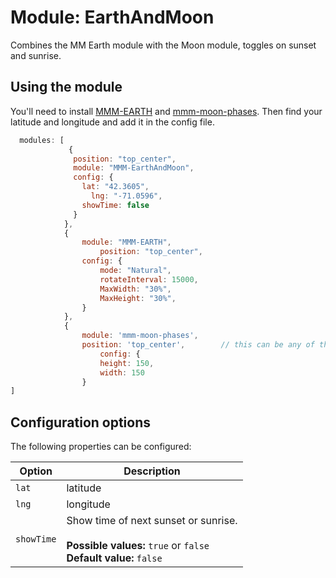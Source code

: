 # Module: EarthAndMoon
Combines the MM Earth module with the Moon module, toggles on sunset and sunrise.

## Using the module

You'll need to install [MMM-EARTH](https://github.com/mykle1/MMM-EARTH) and [mmm-moon-phases](https://github.com/spectroman/mmm-moon-phases).  Then find your latitude and longitude and add it in the config file.

````javascript
  modules: [
	         {
              position: "top_center",
              module: "MMM-EarthAndMoon",
              config: {
                lat: "42.3605",
	              lng: "-71.0596",
                showTime: false
              }
            },
            {
                module: "MMM-EARTH",
		            position: "top_center",
                config: {
                    mode: "Natural",
                    rotateInterval: 15000,
                    MaxWidth: "30%",
                    MaxHeight: "30%",
                }
            },
            {
                module: 'mmm-moon-phases',
                position: 'top_center',        // this can be any of the regions
		            config: {
                    height: 150,
                    width: 150
                }
]
````

## Configuration options

The following properties can be configured:

| Option            | Description
| ----------------- | -----------
| `lat`             | latitude
| `lng`             | longitude
| `showTime`        | Show time of next sunset or sunrise. <br><br> **Possible values:** `true` or `false` <br> **Default value:** `false`
